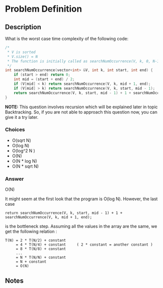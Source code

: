 # Problem Definition

## Description

What is the worst case time complexity of the following code:

```C++
/*
 * V is sorted
 * V.size() = N
 * The function is initially called as searchNumOccurrence(V, k, 0, N-1)
 */
int searchNumOccurrence(vector<int> &V, int k, int start, int end) {
    if (start > end) return 0;
    int mid = (start + end) / 2;
    if (V[mid] < k) return searchNumOccurrence(V, k, mid + 1, end);
    if (V[mid] > k) return searchNumOccurrence(V, k, start, mid - 1);
    return searchNumOccurrence(V, k, start, mid - 1) + 1 + searchNumOccurrence(V, k, mid + 1, end);
}
```

**NOTE:** This question involves recursion which will be explained later in topic Backtracking. So, if you are not able to approach this question now, you can give it a try later.

### Choices

* O(sqrt N)
* O(log N)
* O(log^2 N )
* O(N)
* O(N * log N)
* O(N * sqrt N)

### Answer

O(N)

It might seem at the first look that the program is O(log N).
However, the last case

```text
return searchNumOccurrence(V, k, start, mid - 1) + 1 + searchNumOccurrence(V, k, mid + 1, end);
```

is the bottleneck step.
Assuming all the values in the array are the same, we get the following relation :

```text
T(N) = 2 * T(N/2) + constant
     = 4 * T(N/4) + constant     ( 2 * constant = another constant )
     = 8 * T(N/8) + constant
     ...
     = N * T(N/N) + constant
     = N + constant
     = O(N)
```

## Notes